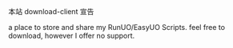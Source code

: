 本站 download-client 宣告

a place to store and share my RunUO/EasyUO Scripts.
feel free to download, however I offer no support.
